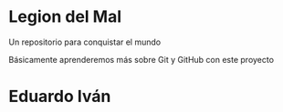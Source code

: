 # Legion del Mal
Un repositorio para conquistar el mundo

Básicamente aprenderemos más sobre Git y GitHub con este proyecto


# Eduardo Iván
